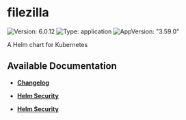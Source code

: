 # filezilla

![Version: 6.0.12](https://img.shields.io/badge/Version-6.0.12-informational?style=flat-square) ![Type: application](https://img.shields.io/badge/Type-application-informational?style=flat-square) ![AppVersion: "3.59.0"](https://img.shields.io/badge/AppVersion-"3.59.0"-informational?style=flat-square)

A Helm chart for Kubernetes

## Available Documentation

- [**Changelog**](CHANGELOG)

- [**Helm Security**](container-security)

- [**Helm Security**](helm-security)

